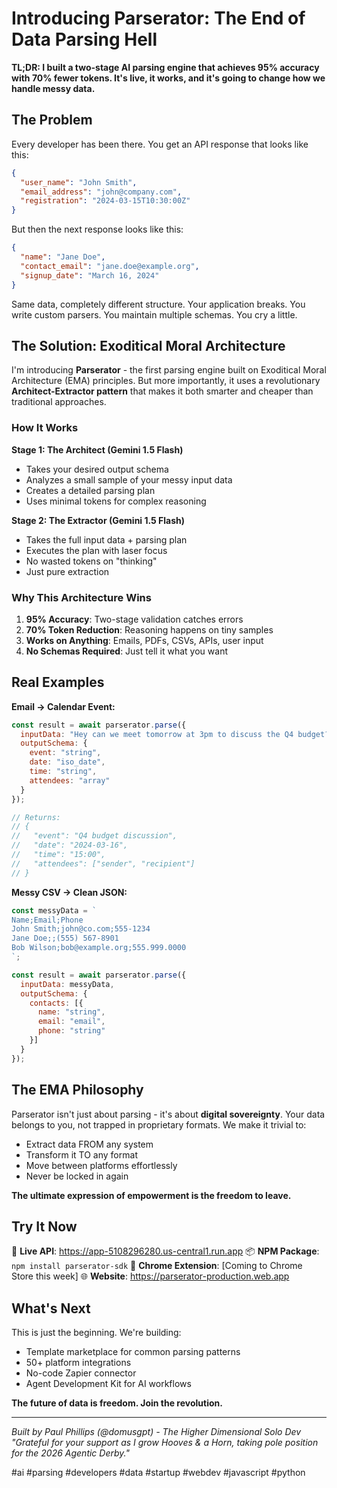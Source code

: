# Introducing Parserator: The End of Data Parsing Hell

**TL;DR: I built a two-stage AI parsing engine that achieves 95% accuracy with 70% fewer tokens. It's live, it works, and it's going to change how we handle messy data.**

## The Problem

Every developer has been there. You get an API response that looks like this:

```json
{
  "user_name": "John Smith",
  "email_address": "john@company.com", 
  "registration": "2024-03-15T10:30:00Z"
}
```

But then the next response looks like this:

```json
{
  "name": "Jane Doe",
  "contact_email": "jane.doe@example.org",
  "signup_date": "March 16, 2024"
}
```

Same data, completely different structure. Your application breaks. You write custom parsers. You maintain multiple schemas. You cry a little.

## The Solution: Exoditical Moral Architecture

I'm introducing **Parserator** - the first parsing engine built on Exoditical Moral Architecture (EMA) principles. But more importantly, it uses a revolutionary **Architect-Extractor pattern** that makes it both smarter and cheaper than traditional approaches.

### How It Works

**Stage 1: The Architect (Gemini 1.5 Flash)**
- Takes your desired output schema
- Analyzes a small sample of your messy input data
- Creates a detailed parsing plan
- Uses minimal tokens for complex reasoning

**Stage 2: The Extractor (Gemini 1.5 Flash)**
- Takes the full input data + parsing plan
- Executes the plan with laser focus
- No wasted tokens on "thinking"
- Just pure extraction

### Why This Architecture Wins

1. **95% Accuracy**: Two-stage validation catches errors
2. **70% Token Reduction**: Reasoning happens on tiny samples
3. **Works on Anything**: Emails, PDFs, CSVs, APIs, user input
4. **No Schemas Required**: Just tell it what you want

## Real Examples

**Email → Calendar Event:**
```javascript
const result = await parserator.parse({
  inputData: "Hey can we meet tomorrow at 3pm to discuss the Q4 budget?",
  outputSchema: {
    event: "string",
    date: "iso_date", 
    time: "string",
    attendees: "array"
  }
});

// Returns:
// {
//   "event": "Q4 budget discussion",
//   "date": "2024-03-16",
//   "time": "15:00",
//   "attendees": ["sender", "recipient"]
// }
```

**Messy CSV → Clean JSON:**
```javascript
const messyData = `
Name;Email;Phone
John Smith;john@co.com;555-1234
Jane Doe;;(555) 567-8901
Bob Wilson;bob@example.org;555.999.0000
`;

const result = await parserator.parse({
  inputData: messyData,
  outputSchema: {
    contacts: [{
      name: "string",
      email: "email",
      phone: "string"
    }]
  }
});
```

## The EMA Philosophy

Parserator isn't just about parsing - it's about **digital sovereignty**. Your data belongs to you, not trapped in proprietary formats. We make it trivial to:

- Extract data FROM any system
- Transform it TO any format  
- Move between platforms effortlessly
- Never be locked in again

**The ultimate expression of empowerment is the freedom to leave.**

## Try It Now

🚀 **Live API**: https://app-5108296280.us-central1.run.app
📦 **NPM Package**: `npm install parserator-sdk`
🔧 **Chrome Extension**: [Coming to Chrome Store this week]
🌐 **Website**: https://parserator-production.web.app

## What's Next

This is just the beginning. We're building:

- Template marketplace for common parsing patterns
- 50+ platform integrations
- No-code Zapier connector
- Agent Development Kit for AI workflows

**The future of data is freedom. Join the revolution.**

---

*Built by Paul Phillips (@domusgpt) - The Higher Dimensional Solo Dev*
*"Grateful for your support as I grow Hooves & a Horn, taking pole position for the 2026 Agentic Derby."*

#ai #parsing #developers #data #startup #webdev #javascript #python